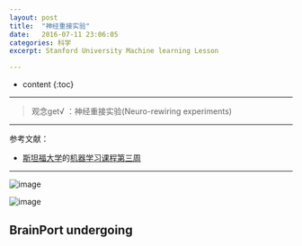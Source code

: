 ```yaml
---
layout: post
title:  "神经重接实验"
date:   2016-07-11 23:06:05
categories: 科学
excerpt: Stanford University Machine learning Lesson

---
```


* content
{:toc}

---

> 观念get√ ：神经重接实验(Neuro-rewiring experiments)

---

参考文献：

* [斯坦福大学](https://art.calarts.edu/)的[机器学习课程第三周](https://www.coursera.org/learn/machine-learning/home/week/3)

---

![image](http://o7y3ots7t.bkt.clouddn.com/2016/07/11/Screen%20Shot%202016-07-13%20at%209.20.30%20AM.png)

![image](http://o7y3ots7t.bkt.clouddn.com/2016/07/11/Screen%20Shot%202016-07-13%20at%2011.21.17%20AM.png)

## BrainPort undergoing
